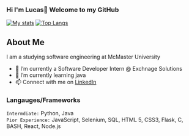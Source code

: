 ### Hi I'm Lucas👋 Welcome to my GitHub
[![My stats](https://github-readme-stats.vercel.app/api?username=lucasichen&count_private=true&show_icons=true)](https://github.com/lucasichen/github-readme-stats)
[![Top Langs](https://github-readme-stats.vercel.app/api/top-langs/?username=lucasichen&layout=compact)](https://github.com/lucasichen/github-readme-stats)

<h2> About Me </h2>
<p>I am a studying software engineering at McMaster University</p>

* 🔭 I’m currently a Software Developer Intern @ Exchnage Solutions
* 🌱 I’m currently learning java
* 📫 Connect with me on <a href="https://www.linkedin.com/in/lucasichen/">LinkedIn</a>

### Langauges/Frameworks
` Intermdiate: `
Python, Java <br />
` Pior Experience: `
JavaScript, Selenium, SQL, HTML 5, CSS3, Flask, C, BASH, React, Node.js  <br />
<!--
**lucasichen/lucasichen** is a ✨ _special_ ✨ repository because its `README.md` (this file) appears on your GitHub profile.

